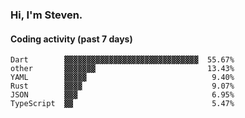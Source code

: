 ### Hi, I'm Steven.

#### Coding activity (past 7 days)
```
Dart        ▓▓▓▓▓▓▓▓▓▓▓▓▓▓▓▓▓▓▓▓▓▓▓▓▓▓▓▓▓▓  55.67%
other       ▓▓▓▓▓▓▓                         13.43%
YAML        ▓▓▓▓▓                            9.40%
Rust        ▓▓▓▓                             9.07%
JSON        ▓▓▓                              6.95%
TypeScript  ▓▓                               5.47%
```
